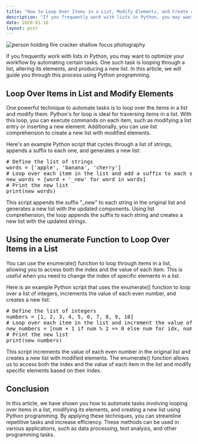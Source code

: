 ```yaml
---
title: "How to Loop Over Items in a List, Modify Elements, and Create a New List Using Python"
description: "If you frequently work with lists in Python, you may want to optimize your workflow by automating certain tasks. One such task is looping through a list, altering its elements, and producing a new list. In this article, we will guide you through this process using Python programming."
date: 2020-01-16
layout: post
---
```


<article>
  <img alt="person holding fire cracker shallow focus photography" src="https://images.unsplash.com/photo-1467810563316-b5476525c0f9?crop=entropy&amp;cs=tinysrgb&amp;fit=max&amp;fm=jpg&amp;ixid=Mnw0NDU0NTZ8MHwxfHNlYXJjaHwxfHxIb3clMjB0byUyMExvb3AlMjBPdmVyJTIwSXRlbXMlMjBpbiUyMGElMjBMaXN0JTJDJTIwTW9kaWZ5JTIwRWxlbWVudHMlMkMlMjBhbmQlMjBDcmVhdGUlMjBhJTIwTmV3JTIwTGlzdCUyMFVzaW5nJTIwUHl0aG9ufGVufDB8MHx8fDE2ODM2NjA5MjU&amp;ixlib=rb-4.0.3&amp;q=80&amp;w=1080"/>
  <p>If you frequently work with lists in Python, you may want to optimize your workflow by automating certain tasks. One such task is looping through a list, altering its elements, and producing a new list. In this article, we will guide you through this process using Python programming.</p>
  <h2>Loop Over Items in List and Modify Elements</h2>
  <p>One powerful technique to automate tasks is to loop over the items in a list and modify them. Python's for loop is ideal for traversing items in a list. With this loop, you can execute commands on each item, such as modifying a list entry or inserting a new element. Additionally, you can use list comprehension to create a new list with modified elements.</p>
  <p>Here's an example Python script that cycles through a list of strings, appends a suffix to each one, and generates a new list:</p>
  <pre># Define the list of strings
words = ['apple', 'banana', 'cherry']
# Loop over each item in the list and add a suffix to each string
new_words = [word + '_new' for word in words]
# Print the new list
print(new_words)
</pre>
  <p>This script appends the suffix "_new" to each string in the original list and generates a new list with the updated components. Using list comprehension, the loop appends the suffix to each string and creates a new list with the updated strings.</p>
  <h2>Using the enumerate Function to Loop Over Items in a List</h2>
  <p>You can use the enumerate() function to loop through items in a list, allowing you to access both the index and the value of each item. This is useful when you need to change the index of specific elements in a list.</p>
  <p>Here is an example Python script that uses the enumerate() function to loop over a list of integers, increments the value of each even number, and creates a new list:</p>
  <pre># Define the list of integers
numbers = [1, 2, 3, 4, 5, 6, 7, 8, 9, 10]
# Loop over each item in the list and increment the value of each even number
new_numbers = [num + 1 if num % 2 == 0 else num for idx, num in enumerate(numbers)]
# Print the new list
print(new_numbers)
</pre>
  <p>This script increments the value of each even number in the original list and creates a new list with modified elements. The enumerate() function allows us to access both the index and the value of each item in the list and modify specific elements based on their index.</p>
  <h2>Conclusion</h2>
  <p>In this article, we have shown you how to automate tasks involving looping over items in a list, modifying its elements, and creating a new list using Python programming. By applying these techniques, you can streamline repetitive tasks and increase efficiency. These methods can be used in various applications, such as data processing, text analysis, and other programming tasks.</p>
</article>